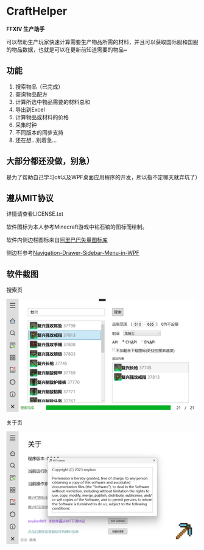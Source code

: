 # CraftHelper

**FFXIV 生产助手**

可以帮助生产玩家快速计算需要生产物品所需的材料，并且可以获取国际服和国服的物品数据，也就是可以在更新前知道需要的物品~

## 功能

1. 搜索物品（已完成）
2. 查询物品配方
3. 计算所选中物品需要的材料总和
4. 导出到Excel
5. 计算物品或材料的价格
6. 采集时钟
7. 不同版本的同步支持
8. 还在想...别着急...

## 大部分都还没做，别急）
是为了帮助自己学习c#以及WPF桌面应用程序的开发，所以指不定哪天就弃坑了）

## 遵从MIT协议
详情请查看LICENSE.txt

软件图标为本人参考Minecraft游戏中钻石镐的图标而绘制。

软件内侧边栏图标来自[阿里巴巴矢量图标库](https://www.iconfont.cn/collections/detail?cid=45375)

侧边栏参考[Navigation-Drawer-Sidebar-Menu-in-WPF](https://github.com/CSharpDesignPro/Navigation-Drawer-Sidebar-Menu-in-WPF)


## 软件截图

搜索页

![](./Screenshot/Search.png)

关于页

![](./Screenshot/About.png)